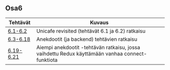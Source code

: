 ## Osa6

|Tehtävät | Kuvaus |
|-----|------|
|[6.1-6.2](unicafe-redux)| Unicafe revisited (tehtävät 6.1 ja 6.2) ratkaisu|
|[6.3-6.18](redux-anecdotes)| Anekdootit (ja backend) tehtävien ratkaisu |
|[6.19-6.21](redux-anecdotes-connect)| Aiempi anekdootit -tehtävän ratkaisu, jossa vaihdettu Redux käyttämään vanhaa connect-funktiota |


